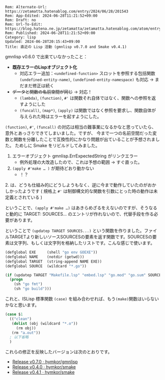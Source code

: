 ```header
Rem: Alternate-Url: https://zetamatta.hatenablog.com/entry/2024/06/28/201543
Rem: App-Edited: 2024-06-28T11:21:52+09:00
Rem: Draft: no
Rem: Url-To-Edit: https://blog.hatena.ne.jp/zetamatta/zetamatta.hatenablog.com/atom/entry/6801883189117601909
Rem: Published: 2024-06-28T11:21:52+09:00
Category: lisp
Updated: 2024-06-28T20:15:43+09:00
Title: 直近の Lisp 活動 (gmnlisp v0.7.0 and Smake v0.4.1)
```
gmnlisp v0.6.0 で出来ていなかったこと：

+ **既存エラーのLispオブジェクト化**
    + 対応エラー追加：`<undefined-function>`
        スロットを参照する包括関数 `(undefined-entity-name)`, `(undefined-entity-namespace)` も対応
    → まだまだ修正は続く
+ ~~データと関数の名前空間が同じ~~ → 対応！
    + `(lambda)`, `(function)`, `#'` は関数それ自体ではなく、関数への参照を返すようにした
    + `(funcall)`, `(map*)`, `(apply)` は関数ではなく参照を要求し、関数自体が与えられた時はエラーを起すようにした。

`(function)`, `#'`, `(funcall)` の対応は相当の難事業になるかなと思っていたら、意外とあっさりできてしまいました。ですが、 今まで一つの名前空間だった変数と関数を分離したことで互換性的にかなり問題が出ていることが予想されました。 ためしに Smake をリビルドしてみました。

1. エラーオブジェクト gmnlisp.ErrExpectedString がリンクエラー
    + 例外処理の大改造したので、これは予想の範囲 → すぐ直った。
2. `(apply #'make … )` が期待どおり動かない
    + ！？

2\. は、どうも仕組み的にどうしようもなく、逆に今まで動作していたのがおかしかったようです ( 規格上 `#'` は制御構文的な関数を引数にとった時の動作は未定義とされている )

ということで、`(apply #'make …)` はあきらめざるをえないのですが、そうなると動的に TARGET: SOURCES... のエントリが作れないので、代替手段を作る必要があります。

ということで `(updatep TARGET SOURCES...)` という関数を作りました。ファイルTARGETより新しいソースSOURCESの要素を返す関数です。SOURCESの要素は文字列、もしくは文字列を格納したリストです。こんな感じで使います。

```lisp
(defglobal EXE     (shell "go env GOEXE"))
(defglobal NAME    (notdir (getwd)))
(defglobal TARGET  (string-append NAME EXE))
(defglobal SOURCE  (wildcard "*.go"))

(if (updatep TARGET "Makefile.lsp" "embed.lsp" "go.mod" "go.sum" SOURCE)
  (progn
    (sh "go fmt")
    (sh "go build")))
```

これと、ISLisp 標準関数 `(case)` を組み合わせれば、もう`(make)`関数はいらないかなと思います。

```lisp
(case $1
  (("clean")
   (dolist (obj (wildcard "*.o"))
     (rm obj))
   (rm "a.out"))
  ; 以下省略
  )
```

これらの修正を反映したバージョンは次のとおりです。

- [Release v0.7.0 · hymkor/gmnlisp](https://github.com/hymkor/gmnlisp/releases/tag/v0.7.0)
- [Release v0.4.0 · hymkor/smake](https://github.com/hymkor/smake/releases/tag/v0.4.0)
- [Release v0.4.1 · hymkor/smake](https://github.com/hymkor/smake/releases/tag/v0.4.1)
